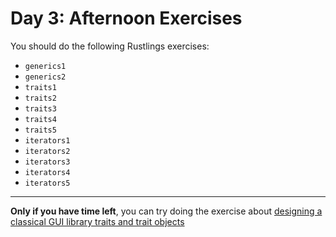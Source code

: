 # Day 3: Afternoon Exercises

You should do the following Rustlings exercises:

- `generics1`
- `generics2`
- `traits1`
- `traits2`
- `traits3`
- `traits4`
- `traits5`
- `iterators1`
- `iterators2`
- `iterators3`
- `iterators4`
- `iterators5`

---

**Only if you have time left**, you can try doing the exercise about [designing a classical GUI library traits and trait objects](simple-gui.md)
